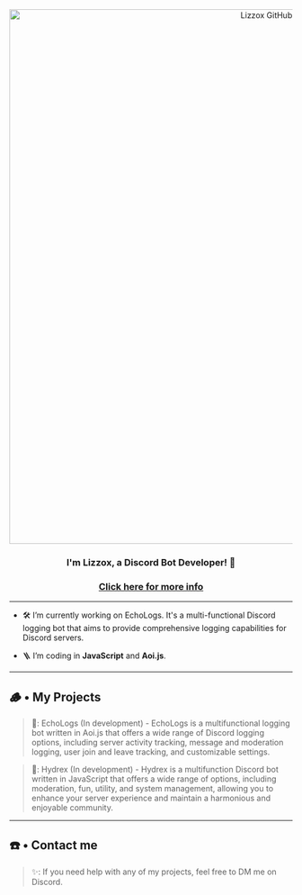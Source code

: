 <div align="center">
  <img src="https://cdn.discordapp.com/attachments/1057080582112288799/1102198526382973009/Lizzox_Github_Banner_v2.png" alt="Lizzox GitHub Banner" width="950px">
</div>

### <div align="center">I'm Lizzox, a Discord Bot Developer! 🚀</div>
### <div align="center">[Click here for more info](https://bit.ly/lizzox-more-info)</div>

***

- 🛠️ I’m currently working on EchoLogs. It's a multi-functional Discord logging bot that aims to provide comprehensive logging capabilities for Discord servers.
  

- 🪜 I’m coding in **JavaScript** and **Aoi.js**.
  <br/>
  
***

## 🪵 • My Projects

> 📜: EchoLogs (In development) - EchoLogs is a multifunctional logging bot written in Aoi.js that offers a wide range of Discord logging options, including server activity tracking, message and moderation logging, user join and leave tracking, and customizable settings.

> 🐸: Hydrex (In development) - Hydrex is a multifunction Discord bot written in JavaScript that offers a wide range of options, including moderation, fun, utility, and system management, allowing you to enhance your server experience and maintain a harmonious and enjoyable community.

***
## ☎️ • Contact me
> ✨: If you need help with any of my projects, feel free to DM me on Discord.
